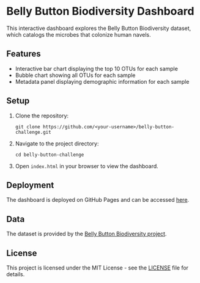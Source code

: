 # Belly Button Biodiversity Dashboard

This interactive dashboard explores the Belly Button Biodiversity dataset, which catalogs the microbes that colonize human navels.

## Features

- Interactive bar chart displaying the top 10 OTUs for each sample
- Bubble chart showing all OTUs for each sample
- Metadata panel displaying demographic information for each sample

## Setup

1. Clone the repository:
    ```
    git clone https://github.com/<your-username>/belly-button-challenge.git
    ```

2. Navigate to the project directory:
    ```
    cd belly-button-challenge
    ```

3. Open `index.html` in your browser to view the dashboard.

## Deployment

The dashboard is deployed on GitHub Pages and can be accessed [here](https://SarahSonKim.github.io/belly-button-challenge).

## Data

The dataset is provided by the [Belly Button Biodiversity project](https://static.bc-edx.com/data/dl-1-2/m14/lms/starter/samples.json).

## License

This project is licensed under the MIT License - see the [LICENSE](LICENSE) file for details.
